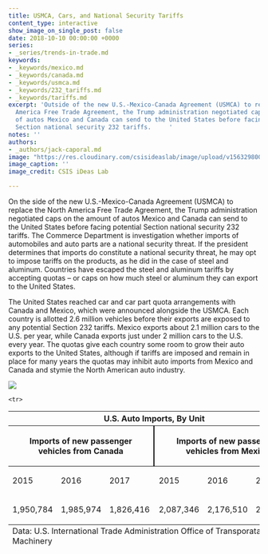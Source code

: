 ```yaml
---
title: USMCA, Cars, and National Security Tariffs
content_type: interactive
show_image_on_single_post: false
date: 2018-10-10 00:00:00 +0000
series:
- _series/trends-in-trade.md
keywords:
- _keywords/mexico.md
- _keywords/canada.md
- _keywords/usmca.md
- _keywords/232_tariffs.md
- _keywords/tariffs.md
excerpt: 'Outside of the new U.S.-Mexico-Canada Agreement (USMCA) to replace the North
  America Free Trade Agreement, the Trump administration negotiated caps on the amount
  of autos Mexico and Canada can send to the United States before facing potential
  Section national security 232 tariffs.     '
notes: ''
authors:
- _authors/jack-caporal.md
image: "https://res.cloudinary.com/csisideaslab/image/upload/v1563298002/trade-guys/Vehicle_Tariffs-Website_revised.gif"
image_caption: ''
image_credit: CSIS iDeas Lab

---
```

On the side of the new U.S.-Mexico-Canada Agreement (USMCA) to replace the North America Free Trade Agreement, the Trump administration negotiated caps on the amount of autos Mexico and Canada can send to the United States before facing potential Section national security 232 tariffs. The Commerce Department is investigation whether imports of automobiles and auto parts are a national security threat. If the president determines that imports do constitute a national security threat, he may opt to impose tariffs on the products, as he did in the case of steel and aluminum. Countries have escaped the steel and aluminum tariffs by accepting quotas – or caps on how much steel or aluminum they can export to the United States.

The United States reached car and car part quota arrangements with Canada and Mexico, which were announced alongside the USMCA. Each country is allotted 2.6 million vehicles before their exports are exposed to any potential Section 232 tariffs. Mexico exports about 2.1 million cars to the U.S. per year, while Canada exports just under 2 million cars to the U.S. every year. The quotas give each country some room to grow their auto exports to the United States, although if tariffs are imposed and remain in place for many years the quotas may inhibit auto imports from Mexico and Canada and stymie the North American auto industry.

![](https://res.cloudinary.com/csisideaslab/image/upload/v1563298002/trade-guys/Vehicle_Tariffs-Website_revised.gif)

<table>

<thead> <tr> <th colspan="6" class="table-title"> U.S. Auto Imports, By Unit </th> </tr>

    <tr>

<th colspan="3" style="

">

<p>Imports of new passenger vehicles from Canada</p>

</th>

<th colspan="3" style="border-left: 2px solid #000;padding-left: 10px;">

<p>Imports of new passenger vehicles from Mexico</p>

</th>

</tr>

</thead><tbody>

<tr>

<td>

<p>2015</p>

</td>

<td>

<p>2016</p>

</td>

<td>

<p>2017</p>

</td>

<td style="

    border-left: 2px solid #000;

    padding-left: 10px;

">

<p>2015</p>

</td>

<td>

<p>2016</p>

</td>

<td>

<p>2017</p>

</td>

</tr>

<tr>

<td>

<p>1,950,784</p>

</td>

<td>

<p>1,985,974</p>

</td>

<td>

<p>1,826,416</p>

</td>

<td style="

    border-left: 2px solid #000;

    padding-left: 10px;

">

<p>2,087,346</p>

</td>

<td>

<p>2,176,510</p>

</td>

<td>

<p>2,176,510</p>

</td>

</tr>

</tbody><tfoot> <tr> <td colspan="6"> Data: U.S. International Trade Administration Office of Transporatation and Machinery </td> </tr> </tfoot>

</table>
